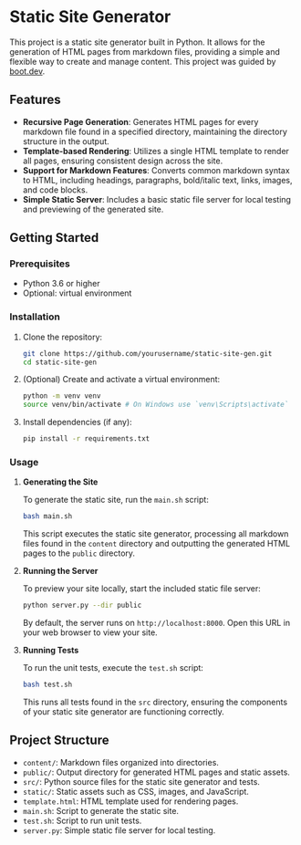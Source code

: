 # Static Site Generator

This project is a static site generator built in Python. It allows for the generation of HTML pages from markdown files, providing a simple and flexible way to create and manage content. This project was guided by [boot.dev](http://boot.dev).

## Features

- **Recursive Page Generation**: Generates HTML pages for every markdown file found in a specified directory, maintaining the directory structure in the output.
- **Template-based Rendering**: Utilizes a single HTML template to render all pages, ensuring consistent design across the site.
- **Support for Markdown Features**: Converts common markdown syntax to HTML, including headings, paragraphs, bold/italic text, links, images, and code blocks.
- **Simple Static Server**: Includes a basic static file server for local testing and previewing of the generated site.

## Getting Started

### Prerequisites

- Python 3.6 or higher
- Optional: virtual environment

### Installation

1. Clone the repository:

    ```bash
    git clone https://github.com/yourusername/static-site-gen.git
    cd static-site-gen
    ```

2. (Optional) Create and activate a virtual environment:

    ```bash
    python -m venv venv
    source venv/bin/activate # On Windows use `venv\Scripts\activate`
    ```

3. Install dependencies (if any):

    ```bash
    pip install -r requirements.txt
    ```

### Usage

1. **Generating the Site**

    To generate the static site, run the `main.sh` script:

    ```bash
    bash main.sh
    ```

    This script executes the static site generator, processing all markdown files found in the `content` directory and outputting the generated HTML pages to the `public` directory.

2. **Running the Server**

    To preview your site locally, start the included static file server:

    ```bash
    python server.py --dir public
    ```

    By default, the server runs on `http://localhost:8000`. Open this URL in your web browser to view your site.

3. **Running Tests**

    To run the unit tests, execute the `test.sh` script:

    ```bash
    bash test.sh
    ```

    This runs all tests found in the `src` directory, ensuring the components of your static site generator are functioning correctly.

## Project Structure

- `content/`: Markdown files organized into directories.
- `public/`: Output directory for generated HTML pages and static assets.
- `src/`: Python source files for the static site generator and tests.
- `static/`: Static assets such as CSS, images, and JavaScript.
- `template.html`: HTML template used for rendering pages.
- `main.sh`: Script to generate the static site.
- `test.sh`: Script to run unit tests.
- `server.py`: Simple static file server for local testing.